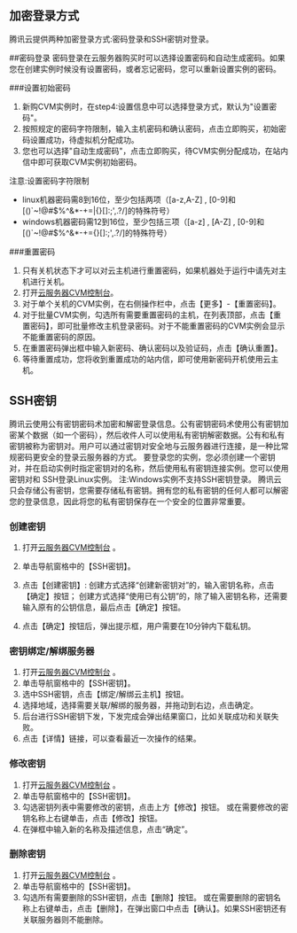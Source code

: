 ## 加密登录方式
腾讯云提供两种加密登录方式:密码登录和SSH密钥对登录。

##密码登录
密码登录在云服务器购买时可以选择设置密码和自动生成密码。如果您在创建实例时候没有设置密码，或者忘记密码，您可以重新设置实例的密码。


###设置初始密码
1. 新购CVM实例时，在step4:设置信息中可以选择登录方式，默认为"设置密码"。
2. 按照规定的密码字符限制，输入主机密码和确认密码，点击立即购买，初始密码设置成功，待虚拟机分配成功。
3. 您也可以选择"自动生成密码"，点击立即购买，待CVM实例分配成功，在站内信中即可获取CVM实例初始密码。

注意:设置密码字符限制
- linux机器密码需8到16位，至少包括两项（[a-z,A-Z] , [0-9]和[()`~!@#$%^&*-+=|{}[]:;',.?/]的特殊符号）
- windows机器密码需12到16位，至少包括三项（[a-z] , [A-Z] , [0-9]和[()`~!@#$%^&*-+={}[]:;',.?/]的特殊符号）


###重置密码
1. 只有关机状态下才可以对云主机进行重置密码，如果机器处于运行中请先对主机进行关机。
2. 打开[云服务器CVM控制台]( https://console.qcloud.com/cvm/)。
3. 对于单个关机的CVM实例，在右侧操作栏中，点击【更多】-【重置密码】。
4. 对于批量CVM实例，勾选所有需要重置密码的主机，在列表顶部，点击【重置密码】，即可批量修改主机登录密码。对于不能重置密码的CVM实例会显示不能重置密码的原因。
5. 在重置密码弹出框中输入新密码、确认密码以及验证码，点击【确认重置】。
6. 等待重置成功，您将收到重置成功的站内信，即可使用新密码开机使用云主机。


## SSH密钥

腾讯云使用公有密钥密码术加密和解密登录信息。公有密钥密码术使用公有密钥加密某个数据（如一个密码），然后收件人可以使用私有密钥解密数据。公有和私有密钥被称为密钥对。用户可以通过密钥对安全地与云服务器进行连接，是一种比常规密码更安全的登录云服务器的方式。
要登录您的实例，您必须创建一个密钥对，并在启动实例时指定密钥对的名称，然后使用私有密钥连接实例。您可以使用密钥对和 SSH登录Linux实例。
注:Windows实例不支持SSH密钥登录。
腾讯云只会存储公有密钥，您需要存储私有密钥。拥有您的私有密钥的任何人都可以解密您的登录信息，因此将您的私有密钥保存在一个安全的位置非常重要。


### 创建密钥
1) 打开[云服务器CVM控制台](https://console.qcloud.com/cvm/) 。
2) 单击导航窗格中的【SSH密钥】。
3) 点击【创建密钥】:
创建方式选择“创建新密钥对”的，输入密钥名称，点击【确定】按钮；
创建方式选择“使用已有公钥”的，除了输入密钥名称，还需要输入原有的公钥信息，最后点击【确定】按钮。

4) 点击【确定】按钮后，弹出提示框，用户需要在10分钟内下载私钥。

### 密钥绑定/解绑服务器
1) 打开[云服务器CVM控制台](https://console.qcloud.com/cvm/) 。
2) 单击导航窗格中的【SSH密钥】。
3) 选中SSH密钥，点击【绑定/解绑云主机】按钮。
4) 选择地域，选择需要关联/解绑的服务器，并拖动到右边，点击确定。
5) 后台进行SSH密钥下发，下发完成会弹出结果窗口，比如关联成功和关联失败。
6) 点击【详情】链接，可以查看最近一次操作的结果。

### 修改密钥
1) 打开[云服务器CVM控制台](https://console.qcloud.com/cvm/) 。
2) 单击导航窗格中的【SSH密钥】。
3) 勾选密钥列表中需要修改的密钥，点击上方【修改】按钮。
或在需要修改的密钥名称上右键单击，点击【修改】按钮。
4) 在弹框中输入新的名称及描述信息，点击“确定”。

### 删除密钥
1) 打开[云服务器CVM控制台](https://console.qcloud.com/cvm/) 。
2) 单击导航窗格中的【SSH密钥】。
3) 勾选所有需要删除的SSH密钥，点击【删除】按钮。
或在需要删除的密钥名称上右键单击，点击【删除】，在弹出窗口中点击【确认】。如果SSH密钥还有关联服务器则不能删除。



